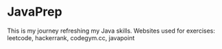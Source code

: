 # JavaPrep
This is my journey refreshing my Java skills.
Websites used for exercises: leetcode, hackerrank, codegym.cc, javapoint
